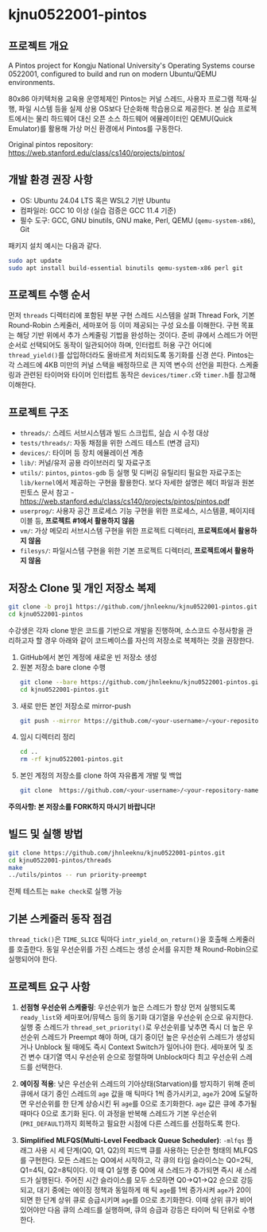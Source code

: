 # kjnu0522001-pintos

## 프로젝트 개요
A Pintos project for Kongju National University's Operating Systems course 0522001, configured to build and run on modern Ubuntu/QEMU environments.

80x86 아키텍처용 교육용 운영체제인 Pintos는 커널 스레드, 사용자 프로그램 적재·실행, 파일 시스템 등을 실제 상용 OS보다 단순화해 학습용으로 제공한다. 본 실습 프로젝트에서는 물리 하드웨어 대신 오픈 소스 하드웨어 에뮬레이터인 QEMU(Quick Emulator)를 활용해 가상 머신 환경에서 Pintos를 구동한다. 

Original pintos repository: https://web.stanford.edu/class/cs140/projects/pintos/


## 개발 환경 권장 사항
- OS: Ubuntu 24.04 LTS 혹은 WSL2 기반 Ubuntu 
- 컴파일러: GCC 10 이상 (실습 검증은 GCC 11.4 기준)
- 필수 도구: GCC, GNU binutils, GNU make, Perl, QEMU (`qemu-system-x86`), Git

패키지 설치 예시는 다음과 같다.
```bash
sudo apt update
sudo apt install build-essential binutils qemu-system-x86 perl git
```

## 프로젝트 수행 순서
먼저 `threads` 디렉터리에 포함된 부분 구현 스레드 시스템을 살펴 Thread Fork, 기본 Round-Robin 스케줄러, 세마포어 등 이미 제공되는 구성 요소를 이해한다. 구현 목표는 해당 기반 위에서 추가 스케줄링 기법을 완성하는 것이다. 준비 큐에서 스레드가 어떤 순서로 선택되어도 동작이 일관되어야 하며, 인터럽트 허용 구간 어디에 `thread_yield()`를 삽입하더라도 올바르게 처리되도록 동기화를 신경 쓴다. Pintos는 각 스레드에 4KB 미만의 커널 스택을 배정하므로 큰 지역 변수의 선언을 피한다. 스케줄링과 관련된 타이머와 타이머 인터럽트 동작은 `devices/timer.c`와 `timer.h`를 참고해 이해한다. 

## 프로젝트 구조
- `threads/`: 스레드 서브시스템과 빌드 스크립트, 실습 시 수정 대상
- `tests/threads/`: 자동 채점을 위한 스레드 테스트 (변경 금지)
- `devices/`: 타이머 등 장치 에뮬레이션 계층
- `lib/`: 커널/유저 공용 라이브러리 및 자료구조
- `utils/`: `pintos`, `pintos-gdb` 등 실행 및 디버깅 유틸리티
필요한 자료구조는 `lib/kernel`에서 제공하는 구현을 활용한다. 보다 자세한 설명은 헤더 파일과 원본 핀토스 문서 참고 - https://web.stanford.edu/class/cs140/projects/pintos/pintos.pdf 
- `userprog/`: 사용자 공간 프로세스 기능 구현을 위한 프로세스, 시스템콜, 페이지테이블 등, **프로젝트 #1에서 활용하지 않음**
- `vm/`: 가상 메모리 서브시스템 구현을 위한 프로젝트 디렉터리, **프로젝트에서 활용하지 않음**
- `filesys/`: 파일시스템 구현을 위한 기본 프로젝트 디렉터리, **프로젝트에서 활용하지 않음**

## 저장소 Clone 및 개인 저장소 복제 
```bash
git clone -b proj1 https://github.com/jhnleeknu/kjnu0522001-pintos.git
cd kjnu0522001-pintos
```
수강생은 각자 clone 받은 코드를 기반으로 개발을 진행하며, 소스코드 수정사항을 관리하고자 할 경우 아래와 같이 코드베이스를 자신의 저장소로 복제하는 것을 권장한다. 
1. GitHub에서 본인 계정에 새로운 빈 저장소 생성
2. 원본 저장소 bare clone 수행
   ```bash
   git clone --bare https://github.com/jhnleeknu/kjnu0522001-pintos.git
   cd kjnu0522001-pintos.git
   ```
3. 새로 만든 본인 저장소로 mirror-push
   ```bash
   git push --mirror https://github.com/<your-username>/<your-repository-name>.git
   ```
5. 임시 디렉터리 정리
   ```bash
   cd ..
   rm -rf kjnu0522001-pintos.git
   ```
5. 본인 계정의 저장소를 clone 하여 자유롭게 개발 및 백업
   ```bash
   git clone  https://github.com/<your-username>/<your-repository-name>.git
   ```
**주의사항: 본 저장소를 FORK하지 마시기 바랍니다!** 

## 빌드 및 실행 방법
```bash
git clone https://github.com/jhnleeknu/kjnu0522001-pintos.git
cd kjnu0522001-pintos/threads
make
../utils/pintos -- run priority-preempt
```
전체 테스트는 `make check`로 실행 가능 

## 기본 스케줄러 동작 점검
`thread_tick()`은 `TIME_SLICE` 틱마다 `intr_yield_on_return()`을 호출해 스케줄러를 호출한다. 동일 우선순위를 가진 스레드는 생성 순서를 유지한 채 Round-Robin으로 실행되어야 한다. 

## 프로젝트 요구 사항
1. **선점형 우선순위 스케줄링**: 우선순위가 높은 스레드가 항상 먼저 실행되도록 `ready_list`와 세마포어/뮤텍스 등의 동기화 대기열을 우선순위 순으로 유지한다. 실행 중 스레드가 `thread_set_priority()`로 우선순위를 낮추면 즉시 더 높은 우선순위 스레드가 Preempt 해야 하며, 대기 중이던 높은 우선순위 스레드가 생성되거나 Unblock 될 때에도 즉시 Context Switch가 일어나야 한다. 세마포어 및 조건 변수 대기열 역시 우선순위 순으로 정렬하며 Unblock마다 최고 우선순위 스레드를 선택한다.  

2. **에이징 적용**: 낮은 우선순위 스레드의 기아상태(Starvation)를 방지하기 위해 준비 큐에서 대기 중인 스레드의 `age` 값을 매 틱마다 1씩 증가시키고, `age`가 20에 도달하면 우선순위를 한 단계 상승시킨 뒤 `age`를 0으로 초기화한다. `age` 값은 큐에 추가될 때마다 0으로 초기화 된다. 이 과정을 반복해 스레드가 기본 우선순위(`PRI_DEFAULT`)까지 회복하고 필요한 시점에 다른 스레드를 선점하도록 한다. 

3. **Simplified MLFQS(Multi-Level Feedback Queue Scheduler)**: `-mlfqs` 플래그 사용 시 세 단계(Q0, Q1, Q2)의 피드백 큐를 사용하는 단순한 형태의 MLFQS를 구현한다. 모든 스레드는 Q0에서 시작하고, 각 큐의 타임 슬라이스는 Q0=2틱, Q1=4틱, Q2=8틱이다. 이 때 Q1 실행 중 Q0에 새 스레드가 추가되면 즉시 새 스레드가 실행된다. 주어진 시간 슬라이스를 모두 소모하면 Q0→Q1→Q2 순으로 강등되고, 대기 중에는 에이징 정책과 동일하게 매 틱 `age`를 1씩 증가시켜 `age`가 20이 되면 한 단계 상위 큐로 승급시키며 `age`를 0으로 초기화한다. 이때 상위 큐가 비어 있어야만 다음 큐의 스레드를 실행하며, 큐의 승급과 강등은 타이머 틱 단위로 수행한다. 
